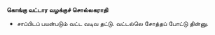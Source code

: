 **கொங்கு வட்டார வழக்குச் சொல்லகராதி**
- சாப்பிடப் பயன்படும் வட்ட வடிவ தட்டு. வட்டல்லெ சோத்தப் போட்டு தின்னு.

